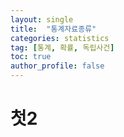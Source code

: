 ```yaml
---
layout: single
title:  "통계자료종류"
categories: statistics
tag: [통계, 확률, 독립사건]
toc: true
author_profile: false
---
```


# 첫2